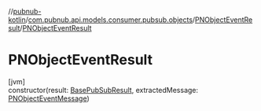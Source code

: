 //[pubnub-kotlin](../../../index.md)/[com.pubnub.api.models.consumer.pubsub.objects](../index.md)/[PNObjectEventResult](index.md)/[PNObjectEventResult](-p-n-object-event-result.md)

# PNObjectEventResult

[jvm]\
constructor(result: [BasePubSubResult](../../../../pubnub-core/pubnub-core-api/pubnub-core-api/com.pubnub.api.models.consumer.pubsub/-base-pub-sub-result/index.md), extractedMessage: [PNObjectEventMessage](../-p-n-object-event-message/index.md))

